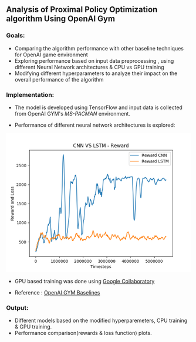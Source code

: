 ## [](#header-2)Analysis of Proximal Policy Optimization algorithm Using OpenAI Gym

### [](#header-3) Goals:
*   Comparing the algorithm performance with other baseline techniques for OpenAI game environment
*   Exploring performance based on input data preprocessing , using different Neural Network architectures & CPU vs GPU training
*   Modifying different hyperparameters to analyze their impact on the overall performance of the algorithm


### [](#header-3) Implementation:
*   The model is developed using TensorFlow and input data is collected from OpenAI GYM's _MS-PACMAN_ environment.

*   Performance of different neural network architectures is explored:

!["CNN vs LSTM - Reward function"](https://github.com/jadhavhninad/Analysis-of-Proximal-Policy-Optimization-using-OpenAI-gym/blob/master/Plots/Reward_CNN_LSTM.png)


*   GPU based training was done using [Google Collaboratory](https://colab.research.google.com/notebooks/welcome.ipynb)

*   Reference : [OpenAI GYM Baselines](https://github.com/openai/baselines)

### [](#header-3) Output:
*   Different models based on the modified hyperparemeters, CPU training & GPU training.
*   Performance comparison(rewards & loss function) plots.
